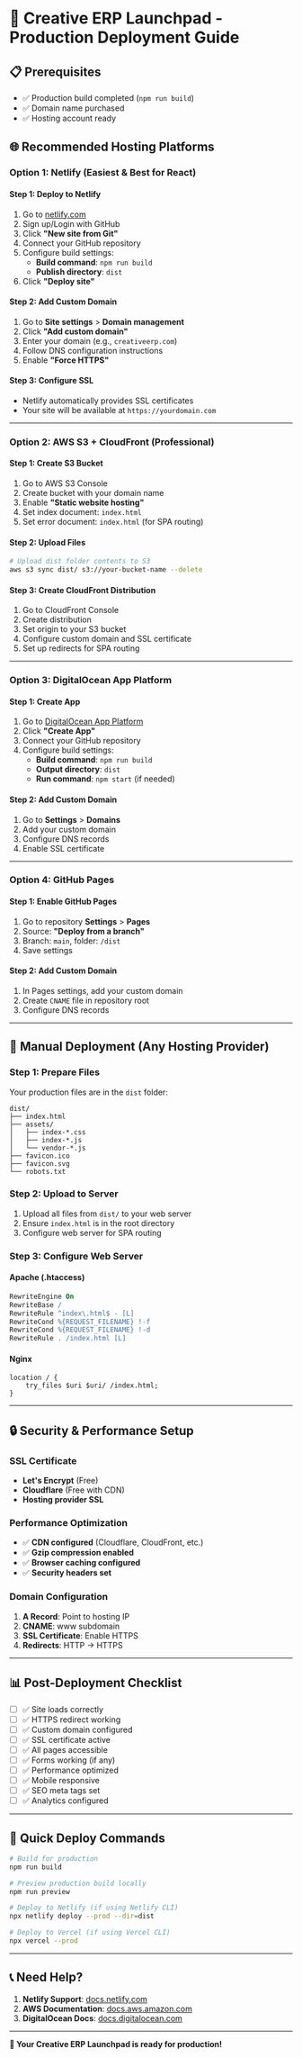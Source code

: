 # 🚀 Creative ERP Launchpad - Production Deployment Guide

## 📋 Prerequisites
- ✅ Production build completed (`npm run build`)
- ✅ Domain name purchased
- ✅ Hosting account ready

## 🌐 **Recommended Hosting Platforms**

### **Option 1: Netlify (Easiest & Best for React)**

#### **Step 1: Deploy to Netlify**
1. Go to [netlify.com](https://netlify.com)
2. Sign up/Login with GitHub
3. Click **"New site from Git"**
4. Connect your GitHub repository
5. Configure build settings:
   - **Build command**: `npm run build`
   - **Publish directory**: `dist`
6. Click **"Deploy site"**

#### **Step 2: Add Custom Domain**
1. Go to **Site settings** > **Domain management**
2. Click **"Add custom domain"**
3. Enter your domain (e.g., `creativeerp.com`)
4. Follow DNS configuration instructions
5. Enable **"Force HTTPS"**

#### **Step 3: Configure SSL**
- Netlify automatically provides SSL certificates
- Your site will be available at `https://yourdomain.com`

---

### **Option 2: AWS S3 + CloudFront (Professional)**

#### **Step 1: Create S3 Bucket**
1. Go to AWS S3 Console
2. Create bucket with your domain name
3. Enable **"Static website hosting"**
4. Set index document: `index.html`
5. Set error document: `index.html` (for SPA routing)

#### **Step 2: Upload Files**
```bash
# Upload dist folder contents to S3
aws s3 sync dist/ s3://your-bucket-name --delete
```

#### **Step 3: Create CloudFront Distribution**
1. Go to CloudFront Console
2. Create distribution
3. Set origin to your S3 bucket
4. Configure custom domain and SSL certificate
5. Set up redirects for SPA routing

---

### **Option 3: DigitalOcean App Platform**

#### **Step 1: Create App**
1. Go to [DigitalOcean App Platform](https://cloud.digitalocean.com/apps)
2. Click **"Create App"**
3. Connect your GitHub repository
4. Configure build settings:
   - **Build command**: `npm run build`
   - **Output directory**: `dist`
   - **Run command**: `npm start` (if needed)

#### **Step 2: Add Custom Domain**
1. Go to **Settings** > **Domains**
2. Add your custom domain
3. Configure DNS records
4. Enable SSL certificate

---

### **Option 4: GitHub Pages**

#### **Step 1: Enable GitHub Pages**
1. Go to repository **Settings** > **Pages**
2. Source: **"Deploy from a branch"**
3. Branch: `main`, folder: `/dist`
4. Save settings

#### **Step 2: Add Custom Domain**
1. In Pages settings, add your custom domain
2. Create `CNAME` file in repository root
3. Configure DNS records

---

## 🔧 **Manual Deployment (Any Hosting Provider)**

### **Step 1: Prepare Files**
Your production files are in the `dist` folder:
```
dist/
├── index.html
├── assets/
│   ├── index-*.css
│   ├── index-*.js
│   └── vendor-*.js
├── favicon.ico
├── favicon.svg
└── robots.txt
```

### **Step 2: Upload to Server**
1. Upload all files from `dist/` to your web server
2. Ensure `index.html` is in the root directory
3. Configure web server for SPA routing

### **Step 3: Configure Web Server**

#### **Apache (.htaccess)**
```apache
RewriteEngine On
RewriteBase /
RewriteRule ^index\.html$ - [L]
RewriteCond %{REQUEST_FILENAME} !-f
RewriteCond %{REQUEST_FILENAME} !-d
RewriteRule . /index.html [L]
```

#### **Nginx**
```nginx
location / {
    try_files $uri $uri/ /index.html;
}
```

---

## 🔒 **Security & Performance Setup**

### **SSL Certificate**
- **Let's Encrypt** (Free)
- **Cloudflare** (Free with CDN)
- **Hosting provider SSL**

### **Performance Optimization**
- ✅ **CDN configured** (Cloudflare, CloudFront, etc.)
- ✅ **Gzip compression enabled**
- ✅ **Browser caching configured**
- ✅ **Security headers set**

### **Domain Configuration**
1. **A Record**: Point to hosting IP
2. **CNAME**: www subdomain
3. **SSL Certificate**: Enable HTTPS
4. **Redirects**: HTTP → HTTPS

---

## 📊 **Post-Deployment Checklist**

- [ ] ✅ Site loads correctly
- [ ] ✅ HTTPS redirect working
- [ ] ✅ Custom domain configured
- [ ] ✅ SSL certificate active
- [ ] ✅ All pages accessible
- [ ] ✅ Forms working (if any)
- [ ] ✅ Performance optimized
- [ ] ✅ Mobile responsive
- [ ] ✅ SEO meta tags set
- [ ] ✅ Analytics configured

---

## 🚀 **Quick Deploy Commands**

```bash
# Build for production
npm run build

# Preview production build locally
npm run preview

# Deploy to Netlify (if using Netlify CLI)
npx netlify deploy --prod --dir=dist

# Deploy to Vercel (if using Vercel CLI)
npx vercel --prod
```

---

## 📞 **Need Help?**

1. **Netlify Support**: [docs.netlify.com](https://docs.netlify.com)
2. **AWS Documentation**: [docs.aws.amazon.com](https://docs.aws.amazon.com)
3. **DigitalOcean Docs**: [docs.digitalocean.com](https://docs.digitalocean.com)

---

**🎉 Your Creative ERP Launchpad is ready for production!**
